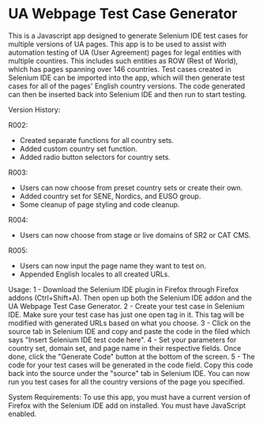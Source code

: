 UA Webpage Test Case Generator
========================

This is a Javascript app designed to generate Selenium IDE test cases for multiple versions of UA pages. This app is to be used to assist with automation testing of UA (User Agreement) pages for legal entities with multiple countires. This includes such entities as ROW (Rest of World), which has pages spanning over 146 countries. Test cases created in Selenium IDE can be imported into the app, which will then generate test cases for all of the pages' English country versions. The code generated can then be inserted back into Selenium IDE and then run to start testing.

Version History:

R002:
- Created separate functions for all country sets.
- Added custom country set function.
- Added radio button selectors for country sets.

R003:
- Users can now choose from preset country sets or create their own.
- Added country set for SENE, Nordics, and EUSO group.
- Some cleanup of page styling and code cleanup.

R004:
- Users can now choose from stage or live domains of SR2 or CAT CMS.

R005:
- Users can now input the page name they want to test on.
- Appended English locales to all created URLs.

Usage:
1 - Download the Selenium IDE plugin in Firefox through Firefox addons (Ctrl+Shift+A). Then open up both the Selenium IDE addon and the UA Webpage Test Case Generator.
2 - Create your test case in Selenium IDE. Make sure your test case has just one open tag in it. This tag will be modified with generated URLs based on what you choose.
3 - Click on the source tab in Selenium IDE and copy and paste the code in the filed which says "Insert Selenium IDE test code here".
4 - Set your parameters for country set, domain set, and page name in their respective fields. Once done, click the "Generate Code" button at the bottom of the screen.
5 - The code for your test cases will be generated in the code field. Copy this code back into the source under the "source" tab in Selenium IDE. You can now run you test cases for all the country versions of the page you specified.

System Requirements:
To use this app, you must have a current version of Firefox with the Selenium IDE add on installed. You must have JavaScript enabled.
